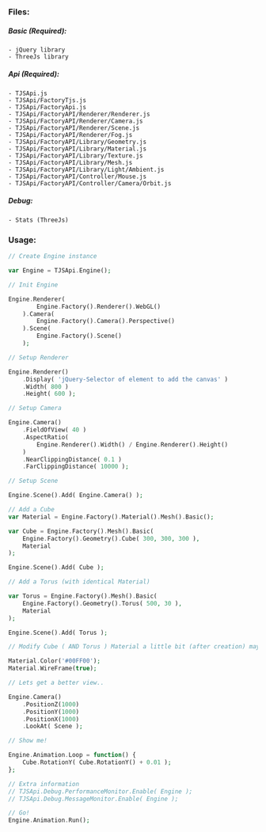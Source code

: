 ### Files:

##### Basic (Required):

	- jQuery library
	- ThreeJs library

##### Api (Required):

	- TJSApi.js
	- TJSApi/FactoryTjs.js
	- TJSApi/FactoryApi.js
	- TJSApi/FactoryAPI/Renderer/Renderer.js
	- TJSApi/FactoryAPI/Renderer/Camera.js
	- TJSApi/FactoryAPI/Renderer/Scene.js
	- TJSApi/FactoryAPI/Renderer/Fog.js
	- TJSApi/FactoryAPI/Library/Geometry.js
	- TJSApi/FactoryAPI/Library/Material.js
	- TJSApi/FactoryAPI/Library/Texture.js
	- TJSApi/FactoryAPI/Library/Mesh.js
	- TJSApi/FactoryAPI/Library/Light/Ambient.js
	- TJSApi/FactoryAPI/Controller/Mouse.js
	- TJSApi/FactoryAPI/Controller/Camera/Orbit.js

##### Debug:

	- Stats (ThreeJs)

### Usage:

```php
// Create Engine instance

var Engine = TJSApi.Engine();

// Init Engine

Engine.Renderer(
		Engine.Factory().Renderer().WebGL()
	).Camera(
		Engine.Factory().Camera().Perspective()
	).Scene(
		Engine.Factory().Scene()
	);

// Setup Renderer

Engine.Renderer()
	.Display( 'jQuery-Selector of element to add the canvas' )
	.Width( 800 )
	.Height( 600 );

// Setup Camera

Engine.Camera()
	.FieldOfView( 40 )
	.AspectRatio(
		Engine.Renderer().Width() / Engine.Renderer().Height()
	)
	.NearClippingDistance( 0.1 )
	.FarClippingDistance( 10000 );

// Setup Scene

Engine.Scene().Add( Engine.Camera() );

// Add a Cube
var Material = Engine.Factory().Material().Mesh().Basic();

var Cube = Engine.Factory().Mesh().Basic(
	Engine.Factory().Geometry().Cube( 300, 300, 300 ),
	Material
);

Engine.Scene().Add( Cube );

// Add a Torus (with identical Material)

var Torus = Engine.Factory().Mesh().Basic(
	Engine.Factory().Geometry().Torus( 500, 30 ),
	Material
);

Engine.Scene().Add( Torus );

// Modify Cube ( AND Torus ) Material a little bit (after creation) maybe?

Material.Color('#00FF00');
Material.WireFrame(true);

// Lets get a better view..

Engine.Camera()
	.PositionZ(1000)
	.PositionY(1000)
	.PositionX(1000)
	.LookAt( Scene );

// Show me!

Engine.Animation.Loop = function() {
	Cube.RotationY( Cube.RotationY() + 0.01 );
};

// Extra information
// TJSApi.Debug.PerformanceMonitor.Enable( Engine );
// TJSApi.Debug.MessageMonitor.Enable( Engine );

// Go!
Engine.Animation.Run();
```
